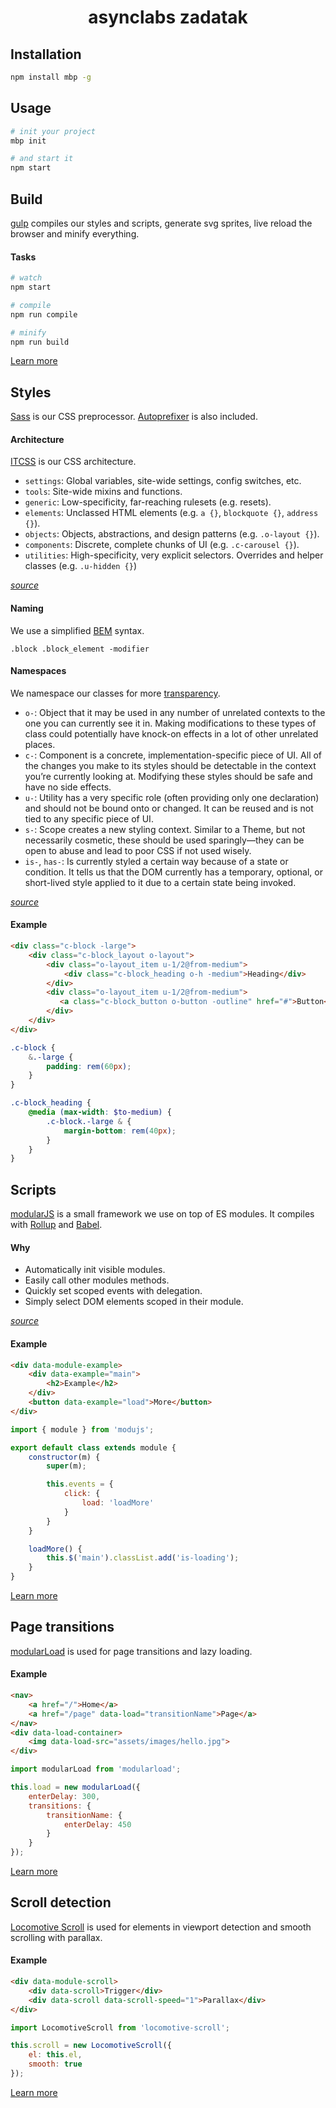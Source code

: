 <h1 align="center">asynclabs zadatak</h1>

## Installation
```sh
npm install mbp -g
```

## Usage
```sh
# init your project
mbp init

# and start it
npm start
```

## Build
[gulp](https://github.com/gulpjs/gulp) compiles our styles and scripts, generate svg sprites, live reload the browser and minify everything.  

#### Tasks
```sh
# watch
npm start

# compile
npm run compile

# minify
npm run build
```

[Learn more](https://github.com/modularorg/modularbp-gulp)

## Styles
[Sass](https://github.com/sass/node-sass) is our CSS preprocessor. [Autoprefixer](https://github.com/postcss/autoprefixer) is also included.

#### Architecture
[ITCSS](https://github.com/itcss) is our CSS architecture.

* `settings`: Global variables, site-wide settings, config switches, etc.
* `tools`: Site-wide mixins and functions.
* `generic`: Low-specificity, far-reaching rulesets (e.g. resets).
* `elements`: Unclassed HTML elements (e.g. `a {}`, `blockquote {}`, `address {}`).
* `objects`: Objects, abstractions, and design patterns (e.g. `.o-layout {}`).
* `components`: Discrete, complete chunks of UI (e.g. `.c-carousel {}`).
* `utilities`: High-specificity, very explicit selectors. Overrides and helper
  classes (e.g. `.u-hidden {}`)

[_source_](https://github.com/inuitcss/inuitcss#css-directory-structure)

#### Naming
We use a simplified [BEM](https://github.com/bem) syntax.

 `.block .block_element -modifier`

#### Namespaces
We namespace our classes for more [transparency](https://csswizardry.com/2015/03/more-transparent-ui-code-with-namespaces/).

* `o-`: Object that it may be used in any number of unrelated contexts to the one you can currently see it in. Making modifications to these types of class could potentially have knock-on effects in a lot of other unrelated places.
* `c-`: Component is a concrete, implementation-specific piece of UI. All of the changes you make to its styles should be detectable in the context you’re currently looking at. Modifying these styles should be safe and have no side effects.
* `u-`: Utility has a very specific role (often providing only one declaration) and should not be bound onto or changed. It can be reused and is not tied to any specific piece of UI.
* `s-`: Scope creates a new styling context. Similar to a Theme, but not necessarily cosmetic, these should be used sparingly—they can be open to abuse and lead to poor CSS if not used wisely.
* `is-`, `has-`: Is currently styled a certain way because of a state or condition. It tells us that the DOM currently has a temporary, optional, or short-lived style applied to it due to a certain state being invoked.

[_source_](https://csswizardry.com/2015/03/more-transparent-ui-code-with-namespaces/#the-namespaces)

#### Example
```html
<div class="c-block -large">
    <div class="c-block_layout o-layout">
        <div class="o-layout_item u-1/2@from-medium">
            <div class="c-block_heading o-h -medium">Heading</div>
        </div>
        <div class="o-layout_item u-1/2@from-medium">
           <a class="c-block_button o-button -outline" href="#">Button</a>
        </div>
    </div>
</div>
```
```scss
.c-block {
    &.-large {
        padding: rem(60px);
    }
}

.c-block_heading {
    @media (max-width: $to-medium) {
        .c-block.-large & {
            margin-bottom: rem(40px);
        } 
    }
}
```

## Scripts
[modularJS](https://github.com/modularorg/modularjs) is a small framework we use on top of ES modules. It compiles with [Rollup](https://github.com/rollup/rollup) and [Babel](https://github.com/babel/babel).

#### Why
- Automatically init visible modules.
- Easily call other modules methods.
- Quickly set scoped events with delegation.
- Simply select DOM elements scoped in their module.

[_source_](https://github.com/modularorg/modularjs#why)

#### Example
```html
<div data-module-example>
    <div data-example="main">
        <h2>Example</h2>
    </div>
    <button data-example="load">More</button>
</div>
```
```js
import { module } from 'modujs';

export default class extends module {
    constructor(m) {
        super(m);

        this.events = {
            click: {
                load: 'loadMore'
            }
        }
    }

    loadMore() {
        this.$('main').classList.add('is-loading');
    }
}
```

[Learn more](https://github.com/modularorg/modularjs)

## Page transitions
[modularLoad](https://github.com/modularorg/modularload) is used for page transitions and lazy loading.

#### Example
```html
<nav>
    <a href="/">Home</a>
    <a href="/page" data-load="transitionName">Page</a>
</nav>
<div data-load-container>
    <img data-load-src="assets/images/hello.jpg">
</div>
```
```js
import modularLoad from 'modularload';

this.load = new modularLoad({
    enterDelay: 300,
    transitions: {
        transitionName: {
            enterDelay: 450
        }
    }
});
```

[Learn more](https://github.com/modularorg/modularload)

## Scroll detection
 [Locomotive Scroll](https://github.com/locomotivemtl/locomotive-scroll) is used for elements in viewport detection and smooth scrolling with parallax.

#### Example
```html
<div data-module-scroll>
    <div data-scroll>Trigger</div>
    <div data-scroll data-scroll-speed="1">Parallax</div>
</div>
```
```js
import LocomotiveScroll from 'locomotive-scroll';

this.scroll = new LocomotiveScroll({
    el: this.el,
    smooth: true
});
````

[Learn more](https://github.com/locomotivemtl/locomotive-scroll)
